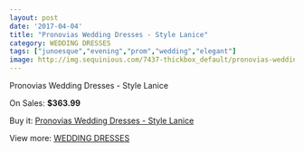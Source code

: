 ```yaml
---
layout: post
date: '2017-04-04'
title: "Pronovias Wedding Dresses - Style Lanice"
category: WEDDING DRESSES
tags: ["junoesque","evening","prom","wedding","elegant"]
image: http://img.sequinious.com/7437-thickbox_default/pronovias-wedding-dresses-style-lanice.jpg
---
```

Pronovias Wedding Dresses - Style Lanice

On Sales: **$363.99**
<a href="https://www.sequinious.com/wedding-dresses/2981-pronovias-wedding-dresses-style-lanice.html"><amp-img layout="responsive" width="600" height="600" src="//img.sequinious.com/7437-thickbox_default/pronovias-wedding-dresses-style-lanice.jpg" alt="Pronovias Wedding Dresses - Style Lanice 0" /></a>
<a href="https://www.sequinious.com/wedding-dresses/2981-pronovias-wedding-dresses-style-lanice.html"><amp-img layout="responsive" width="600" height="600" src="//img.sequinious.com/7440-thickbox_default/pronovias-wedding-dresses-style-lanice.jpg" alt="Pronovias Wedding Dresses - Style Lanice 1" /></a>
<a href="https://www.sequinious.com/wedding-dresses/2981-pronovias-wedding-dresses-style-lanice.html"><amp-img layout="responsive" width="600" height="600" src="//img.sequinious.com/7439-thickbox_default/pronovias-wedding-dresses-style-lanice.jpg" alt="Pronovias Wedding Dresses - Style Lanice 2" /></a>
<a href="https://www.sequinious.com/wedding-dresses/2981-pronovias-wedding-dresses-style-lanice.html"><amp-img layout="responsive" width="600" height="600" src="//img.sequinious.com/7438-thickbox_default/pronovias-wedding-dresses-style-lanice.jpg" alt="Pronovias Wedding Dresses - Style Lanice 3" /></a>

Buy it: [Pronovias Wedding Dresses - Style Lanice](https://www.sequinious.com/wedding-dresses/2981-pronovias-wedding-dresses-style-lanice.html "Pronovias Wedding Dresses - Style Lanice")

View more: [WEDDING DRESSES](https://www.sequinious.com/2-wedding-dresses "WEDDING DRESSES")